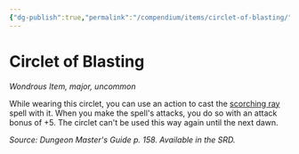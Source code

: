 ```yaml
---
{"dg-publish":true,"permalink":"/compendium/items/circlet-of-blasting/","tags":["compendium/src/5e/dmg","item/rarity/uncommon","item/tier/major","item/wondrous"]}
---
```


# Circlet of Blasting
*Wondrous Item, major, uncommon*  


While wearing this circlet, you can use an action to cast the [scorching ray](compendium/spells/scorching-ray.md) spell with it. When you make the spell's attacks, you do so with an attack bonus of +5. The circlet can't be used this way again until the next dawn.

*Source: Dungeon Master's Guide p. 158. Available in the SRD.*